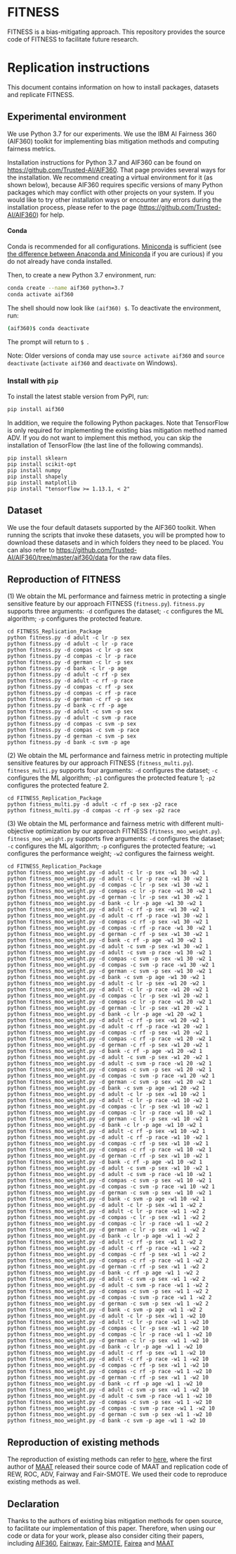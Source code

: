 # FITNESS
FITNESS is a bias-mitigating approach. This repository provides the source code of FITNESS to facilitate future research.

# Replication instructions

This document contains information on how to install packages, datasets and replicate FITNESS.

## Experimental environment

We use Python 3.7 for our experiments. We use the IBM AI Fairness 360 (AIF360) toolkit for implementing bias mitigation methods and computing fairness metrics. 

Installation instructions for Python 3.7 and AIF360 can be found on https://github.com/Trusted-AI/AIF360. That page provides several ways for the installation. We recommend creating a virtual environment for it (as shown below), because AIF360 requires specific versions of many Python packages which may conflict with other projects on your system. If you would like to try other installation ways or encounter any errors during the installation process, please refer to the page (https://github.com/Trusted-AI/AIF360) for help.

#### Conda

Conda is recommended for all configurations. [Miniconda](https://conda.io/miniconda.html)
is sufficient (see [the difference between Anaconda and
Miniconda](https://conda.io/docs/user-guide/install/download.html#anaconda-or-miniconda)
if you are curious) if you do not already have conda installed.

Then, to create a new Python 3.7 environment, run:

```bash
conda create --name aif360 python=3.7
conda activate aif360
```

The shell should now look like `(aif360) $`. To deactivate the environment, run:

```bash
(aif360)$ conda deactivate
```

The prompt will return to `$ `.

Note: Older versions of conda may use `source activate aif360` and `source
deactivate` (`activate aif360` and `deactivate` on Windows).

### Install with `pip`

To install the latest stable version from PyPI, run:

```bash
pip install aif360
```

[comment]: <> (This toolkit can be installed as follows:)

[comment]: <> (```)

[comment]: <> (pip install aif360)

[comment]: <> (```)

[comment]: <> (More information on installing AIF360 can be found on https://github.com/Trusted-AI/AIF360.)

In addition, we require the following Python packages. Note that TensorFlow is only required for implementing the existing bias mitigation method named ADV. If you do not want to implement this method, you can skip the installation of TensorFlow (the last line of the following commands).
```
pip install sklearn
pip install scikit-opt
pip install numpy
pip install shapely
pip install matplotlib
pip install "tensorflow >= 1.13.1, < 2"
```

## Dataset

We use the four default datasets supported by the AIF360 toolkit. When running the scripts that invoke these datasets, you will be prompted how to download these datasets and in which folders they need to be placed. You can also refer to https://github.com/Trusted-AI/AIF360/tree/master/aif360/data for the raw data files.

## Reproduction of FITNESS
(1) We obtain the ML performance and fairness metric in protecting a single sensitive feature by our approach FITNESS (`fitness.py`). `fitness.py` supports three arguments: `-d` configures the dataset; `-c` configures the ML algorithm; `-p` configures the protected feature.

```
cd FITNESS_Replication_Package
python fitness.py -d adult -c lr -p sex
python fitness.py -d adult -c lr -p race
python fitness.py -d compas -c lr -p sex
python fitness.py -d compas -c lr -p race
python fitness.py -d german -c lr -p sex
python fitness.py -d bank -c lr -p age
python fitness.py -d adult -c rf -p sex
python fitness.py -d adult -c rf -p race
python fitness.py -d compas -c rf -p sex
python fitness.py -d compas -c rf -p race
python fitness.py -d german -c rf -p sex
python fitness.py -d bank -c rf -p age
python fitness.py -d adult -c svm -p sex
python fitness.py -d adult -c svm -p race
python fitness.py -d compas -c svm -p sex
python fitness.py -d compas -c svm -p race
python fitness.py -d german -c svm -p sex
python fitness.py -d bank -c svm -p age
```

(2) We obtain the ML performance and fairness metric in protecting multiple sensitive features by our approach FITNESS (`fitness_multi.py`). `fitness_multi.py` supports four arguments: `-d` configures the dataset; `-c` configures the ML algorithm; `-p1` configures the protected feature 1; `-p2` configures the protected feature 2.
```
cd FITNESS_Replication_Package
python fitness_multi.py -d adult -c rf -p sex -p2 race
python fitness_multi.py -d compas -c rf -p sex -p2 race
```

(3) We obtain the ML performance and fairness metric with different multi-objective optimization by our approach FITNESS (`fitness_moo_weight.py`). `fitness_moo_weight.py` supports five arguments: `-d` configures the dataset; `-c` configures the ML algorithm; `-p` configures the protected feature; `-w1` configures the performance weight; `-w2` configures the fairness weight.
```
cd FITNESS_Replication_Package
python fitness_moo_weight.py -d adult -c lr -p sex -w1 30 -w2 1
python fitness_moo_weight.py -d adult -c lr -p race -w1 30 -w2 1
python fitness_moo_weight.py -d compas -c lr -p sex -w1 30 -w2 1
python fitness_moo_weight.py -d compas -c lr -p race -w1 30 -w2 1
python fitness_moo_weight.py -d german -c lr -p sex -w1 30 -w2 1
python fitness_moo_weight.py -d bank -c lr -p age -w1 30 -w2 1
python fitness_moo_weight.py -d adult -c rf -p sex -w1 30 -w2 1
python fitness_moo_weight.py -d adult -c rf -p race -w1 30 -w2 1
python fitness_moo_weight.py -d compas -c rf -p sex -w1 30 -w2 1
python fitness_moo_weight.py -d compas -c rf -p race -w1 30 -w2 1
python fitness_moo_weight.py -d german -c rf -p sex -w1 30 -w2 1
python fitness_moo_weight.py -d bank -c rf -p age -w1 30 -w2 1
python fitness_moo_weight.py -d adult -c svm -p sex -w1 30 -w2 1
python fitness_moo_weight.py -d adult -c svm -p race -w1 30 -w2 1
python fitness_moo_weight.py -d compas -c svm -p sex -w1 30 -w2 1
python fitness_moo_weight.py -d compas -c svm -p race -w1 30 -w2 1
python fitness_moo_weight.py -d german -c svm -p sex -w1 30 -w2 1
python fitness_moo_weight.py -d bank -c svm -p age -w1 30 -w2 1
python fitness_moo_weight.py -d adult -c lr -p sex -w1 20 -w2 1
python fitness_moo_weight.py -d adult -c lr -p race -w1 20 -w2 1
python fitness_moo_weight.py -d compas -c lr -p sex -w1 20 -w2 1
python fitness_moo_weight.py -d compas -c lr -p race -w1 20 -w2 1
python fitness_moo_weight.py -d german -c lr -p sex -w1 20 -w2 1
python fitness_moo_weight.py -d bank -c lr -p age -w1 20 -w2 1
python fitness_moo_weight.py -d adult -c rf -p sex -w1 20 -w2 1
python fitness_moo_weight.py -d adult -c rf -p race -w1 20 -w2 1
python fitness_moo_weight.py -d compas -c rf -p sex -w1 20 -w2 1
python fitness_moo_weight.py -d compas -c rf -p race -w1 20 -w2 1
python fitness_moo_weight.py -d german -c rf -p sex -w1 20 -w2 1
python fitness_moo_weight.py -d bank -c rf -p age -w1 20 -w2 1
python fitness_moo_weight.py -d adult -c svm -p sex -w1 20 -w2 1
python fitness_moo_weight.py -d adult -c svm -p race -w1 20 -w2 1
python fitness_moo_weight.py -d compas -c svm -p sex -w1 20 -w2 1
python fitness_moo_weight.py -d compas -c svm -p race -w1 20 -w2 1
python fitness_moo_weight.py -d german -c svm -p sex -w1 20 -w2 1
python fitness_moo_weight.py -d bank -c svm -p age -w1 20 -w2 1
python fitness_moo_weight.py -d adult -c lr -p sex -w1 10 -w2 1
python fitness_moo_weight.py -d adult -c lr -p race -w1 10 -w2 1
python fitness_moo_weight.py -d compas -c lr -p sex -w1 10 -w2 1
python fitness_moo_weight.py -d compas -c lr -p race -w1 10 -w2 1
python fitness_moo_weight.py -d german -c lr -p sex -w1 10 -w2 1
python fitness_moo_weight.py -d bank -c lr -p age -w1 10 -w2 1
python fitness_moo_weight.py -d adult -c rf -p sex -w1 10 -w2 1
python fitness_moo_weight.py -d adult -c rf -p race -w1 10 -w2 1
python fitness_moo_weight.py -d compas -c rf -p sex -w1 10 -w2 1
python fitness_moo_weight.py -d compas -c rf -p race -w1 10 -w2 1
python fitness_moo_weight.py -d german -c rf -p sex -w1 10 -w2 1
python fitness_moo_weight.py -d bank -c rf -p age -w1 10 -w2 1
python fitness_moo_weight.py -d adult -c svm -p sex -w1 10 -w2 1
python fitness_moo_weight.py -d adult -c svm -p race -w1 10 -w2 1
python fitness_moo_weight.py -d compas -c svm -p sex -w1 10 -w2 1
python fitness_moo_weight.py -d compas -c svm -p race -w1 10 -w2 1
python fitness_moo_weight.py -d german -c svm -p sex -w1 10 -w2 1
python fitness_moo_weight.py -d bank -c svm -p age -w1 10 -w2 1
python fitness_moo_weight.py -d adult -c lr -p sex -w1 1 -w2 2
python fitness_moo_weight.py -d adult -c lr -p race -w1 1 -w2 2
python fitness_moo_weight.py -d compas -c lr -p sex -w1 1 -w2 2
python fitness_moo_weight.py -d compas -c lr -p race -w1 1 -w2 2
python fitness_moo_weight.py -d german -c lr -p sex -w1 1 -w2 2
python fitness_moo_weight.py -d bank -c lr -p age -w1 1 -w2 2
python fitness_moo_weight.py -d adult -c rf -p sex -w1 1 -w2 2
python fitness_moo_weight.py -d adult -c rf -p race -w1 1 -w2 2
python fitness_moo_weight.py -d compas -c rf -p sex -w1 1 -w2 2
python fitness_moo_weight.py -d compas -c rf -p race -w1 1 -w2 2
python fitness_moo_weight.py -d german -c rf -p sex -w1 1 -w2 2
python fitness_moo_weight.py -d bank -c rf -p age -w1 1 -w2 2
python fitness_moo_weight.py -d adult -c svm -p sex -w1 1 -w2 2
python fitness_moo_weight.py -d adult -c svm -p race -w1 1 -w2 2
python fitness_moo_weight.py -d compas -c svm -p sex -w1 1 -w2 2
python fitness_moo_weight.py -d compas -c svm -p race -w1 1 -w2 2
python fitness_moo_weight.py -d german -c svm -p sex -w1 1 -w2 2
python fitness_moo_weight.py -d bank -c svm -p age -w1 1 -w2 2
python fitness_moo_weight.py -d adult -c lr -p sex -w1 1 -w2 10
python fitness_moo_weight.py -d adult -c lr -p race -w1 1 -w2 10
python fitness_moo_weight.py -d compas -c lr -p sex -w1 1 -w2 10
python fitness_moo_weight.py -d compas -c lr -p race -w1 1 -w2 10
python fitness_moo_weight.py -d german -c lr -p sex -w1 1 -w2 10
python fitness_moo_weight.py -d bank -c lr -p age -w1 1 -w2 10
python fitness_moo_weight.py -d adult -c rf -p sex -w1 1 -w2 10
python fitness_moo_weight.py -d adult -c rf -p race -w1 1 -w2 10
python fitness_moo_weight.py -d compas -c rf -p sex -w1 1 -w2 10
python fitness_moo_weight.py -d compas -c rf -p race -w1 1 -w2 10
python fitness_moo_weight.py -d german -c rf -p sex -w1 1 -w2 10
python fitness_moo_weight.py -d bank -c rf -p age -w1 1 -w2 10
python fitness_moo_weight.py -d adult -c svm -p sex -w1 1 -w2 10
python fitness_moo_weight.py -d adult -c svm -p race -w1 1 -w2 10
python fitness_moo_weight.py -d compas -c svm -p sex -w1 1 -w2 10
python fitness_moo_weight.py -d compas -c svm -p race -w1 1 -w2 10
python fitness_moo_weight.py -d german -c svm -p sex -w1 1 -w2 10
python fitness_moo_weight.py -d bank -c svm -p age -w1 1 -w2 10

```
## Reproduction of existing methods
The reproduction of existing methods can refer to [here](https://github.com/chenzhenpeng18/FSE22-MAAT), where the first author of [MAAT](https://doi.org/10.5522/04/21120121.v1) released their source code of MAAT and replication code of REW, ROC, ADV, Fairway and Fair-SMOTE. We used their code to reproduce existing methods as well.

## Declaration
Thanks to the authors of existing bias mitigation methods for open source, to facilitate our implementation of this paper. Therefore, when using our code or data for your work, please also consider citing their papers, including [AIF360](https://arxiv.org/abs/1810.01943), [Fairway](https://doi.org/10.1145/3368089.3409697), [Fair-SMOTE](https://doi.org/10.1145/3468264.3468537), [Fairea](https://doi.org/10.1145/3468264.3468565) and [MAAT](https://doi.org/10.5522/04/21120121.v1) 


